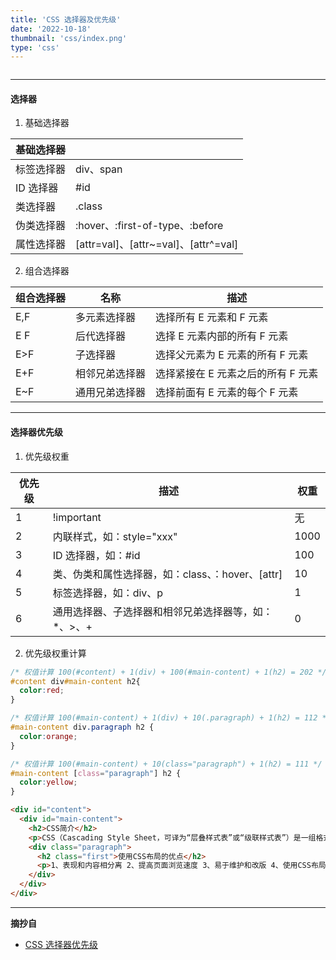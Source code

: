 ```yaml
---
title: 'CSS 选择器及优先级'
date: '2022-10-18'
thumbnail: 'css/index.png'
type: 'css'
---
```

<!---->
```toc
```
---

#### 选择器

1. 基础选择器

| 基础选择器 ||
|---|---|
| 标签选择器 | div、span |
| ID 选择器 | #id |
| 类选择器 | .class |
| 伪类选择器 | :hover、:first-of-type、:before |
| 属性选择器 | [attr=val]、[attr~=val]、[attr^=val] |

2. 组合选择器

| 组合选择器 | 名称 | 描述 |
|---|---|---|
| E,F | 多元素选择器 | 选择所有 E 元素和 F 元素 |
| E F | 后代选择器 | 选择 E 元素内部的所有 F 元素 |
| E>F | 子选择器 | 选择父元素为 E 元素的所有 F 元素 |
| E+F | 相邻兄弟选择器 | 选择紧接在 E 元素之后的所有 F 元素 |
| E~F | 通用兄弟选择器 | 选择前面有 E 元素的每个 F 元素 |

---

#### 选择器优先级

1. 优先级权重

| 优先级 | 描述 | 权重 |
|---|---|---|
| 1 | !important | 无 |
| 2 | 内联样式，如：style="xxx" | 1000 |
| 3 | ID 选择器，如：#id | 100 |
| 4 | 类、伪类和属性选择器，如：class、：hover、[attr] | 10 |
| 5 | 标签选择器，如：div、p | 1 |
| 6 | 通用选择器、子选择器和相邻兄弟选择器等，如：*、>、+ | 0 |

2. 优先级权重计算

```css
/* 权值计算 100(#content) + 1(div) + 100(#main-content) + 1(h2) = 202 */
#content div#main-content h2{
  color:red;
}
```

```css
/* 权值计算 100(#main-content) + 1(div) + 10(.paragraph) + 1(h2) = 112 */
#main-content div.paragraph h2 {
  color:orange;
}
```

```css
/* 权值计算 100(#main-content) + 10(class="paragraph") + 1(h2) = 111 */
#main-content [class="paragraph"] h2 {
  color:yellow;
}
```

```html
<div id="content">
  <div id="main-content">
    <h2>CSS简介</h2>
    <p>CSS（Cascading Style Sheet，可译为“层叠样式表”或“级联样式表”）是一组格式设置规则，用于控制Web页面的外观。</p>
    <div class="paragraph">
      <h2 class="first">使用CSS布局的优点</h2>
      <p>1、表现和内容相分离 2、提高页面浏览速度 3、易于维护和改版 4、使用CSS布局更符合现在的W3C标准.</p>
    </div>
  </div>
</div>
```

---
**摘抄自**
- [CSS 选择器优先级](https://tate-young.github.io/2018/01/29/css-priority.html)